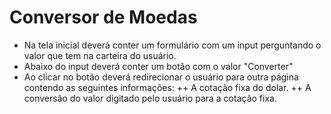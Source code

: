 # Conversor de Moedas

+ Na tela inicial deverá conter um formulário com um input perguntando o valor que tem na carteira do usuário. 
+ Abaixo do input deverá conter um botão com o valor "Converter" 
+ Ao clicar no botão deverá redirecionar o usuário para outra página contendo as seguintes informações: 
++ A cotação fixa do dolar. 
++ A conversão do valor digitado pelo usuário para a cotação fixa. 
